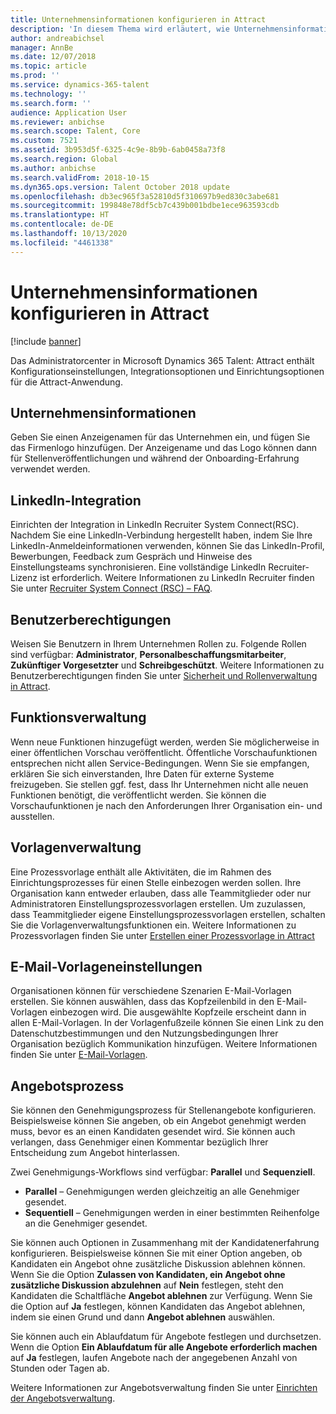 ```yaml
---
title: Unternehmensinformationen konfigurieren in Attract
description: 'In diesem Thema wird erläutert, wie Unternehmensinformationen und Branding für Microsoft Dynamics 365 Talent: Attract konfiguriert werden.'
author: andreabichsel
manager: AnnBe
ms.date: 12/07/2018
ms.topic: article
ms.prod: ''
ms.service: dynamics-365-talent
ms.technology: ''
ms.search.form: ''
audience: Application User
ms.reviewer: anbichse
ms.search.scope: Talent, Core
ms.custom: 7521
ms.assetid: 3b953d5f-6325-4c9e-8b9b-6ab0458a73f8
ms.search.region: Global
ms.author: anbichse
ms.search.validFrom: 2018-10-15
ms.dyn365.ops.version: Talent October 2018 update
ms.openlocfilehash: db3ec965f3a52810d5f310697b9ed830c3abe681
ms.sourcegitcommit: 199848e78df5cb7c439b001bdbe1ece963593cdb
ms.translationtype: HT
ms.contentlocale: de-DE
ms.lasthandoff: 10/13/2020
ms.locfileid: "4461338"
---
```

# <a name="configure-company-information-in-attract"></a>Unternehmensinformationen konfigurieren in Attract

[!include [banner](includes/banner.md)]

Das Administratorcenter in Microsoft Dynamics 365 Talent: Attract enthält Konfigurationseinstellungen, Integrationsoptionen und Einrichtungsoptionen für die Attract-Anwendung.

## <a name="company-information"></a>Unternehmensinformationen

Geben Sie einen Anzeigenamen für das Unternehmen ein, und fügen Sie das Firmenlogo hinzufügen. Der Anzeigename und das Logo können dann für Stellenveröffentlichungen und während der Onboarding-Erfahrung verwendet werden.

## <a name="linkedin-integration"></a>LinkedIn-Integration

Einrichten der Integration in LinkedIn Recruiter System Connect(RSC). Nachdem Sie eine LinkedIn-Verbindung hergestellt haben, indem Sie Ihre LinkedIn-Anmeldeinformationen verwenden, können Sie das LinkedIn-Profil, Bewerbungen, Feedback zum Gespräch und Hinweise des Einstellungsteams synchronisieren. Eine vollständige LinkedIn Recruiter-Lizenz ist erforderlich. Weitere Informationen zu LinkedIn Recruiter finden Sie unter [Recruiter System Connect (RSC) – FAQ](https://www.linkedin.com/help/recruiter/answer/90483).

## <a name="user-permissions"></a>Benutzerberechtigungen

Weisen Sie Benutzern in Ihrem Unternehmen Rollen zu. Folgende Rollen sind verfügbar: **Administrator**, **Personalbeschaffungsmitarbeiter**, **Zukünftiger Vorgesetzter** und **Schreibgeschützt**. Weitere Informationen zu Benutzerberechtigungen finden Sie unter [Sicherheit und Rollenverwaltung in Attract](./security-attract.md).

## <a name="feature-management"></a>Funktionsverwaltung

Wenn neue Funktionen hinzugefügt werden, werden Sie möglicherweise in einer öffentlichen Vorschau veröffentlicht. Öffentliche Vorschaufunktionen entsprechen nicht allen Service-Bedingungen. Wenn Sie sie empfangen, erklären Sie sich einverstanden, Ihre Daten für externe Systeme freizugeben. Sie stellen ggf. fest, dass Ihr Unternehmen nicht alle neuen Funktionen benötigt, die veröffentlicht werden. Sie können die Vorschaufunktionen je nach den Anforderungen Ihrer Organisation ein- und ausstellen.

## <a name="template-management"></a>Vorlagenverwaltung

Eine Prozessvorlage enthält alle Aktivitäten, die im Rahmen des Einrichtungsprozesses für einen Stelle einbezogen werden sollen. Ihre Organisation kann entweder erlauben, dass alle Teammitglieder oder nur Administratoren Einstellungsprozessvorlagen erstellen. Um zuzulassen, dass Teammitglieder eigene Einstellungsprozessvorlagen erstellen, schalten Sie die Vorlagenverwaltungsfunktionen ein. Weitere Informationen zu Prozessvorlagen finden Sie unter [Erstellen einer Prozessvorlage in Attract](./process-templates-attract.md)

## <a name="email-template-settings"></a>E-Mail-Vorlageneinstellungen

Organisationen können für verschiedene Szenarien E-Mail-Vorlagen erstellen. Sie können auswählen, dass das Kopfzeilenbild in den E-Mail-Vorlagen einbezogen wird. Die ausgewählte Kopfzeile erscheint dann in allen E-Mail-Vorlagen. In der Vorlagenfußzeile können Sie einen Link zu den Datenschutzbestimmungen und den Nutzungsbedingungen Ihrer Organisation bezüglich Kommunikation hinzufügen. Weitere Informationen finden Sie unter [E-Mail-Vorlagen](./email-templates.md).

## <a name="offer-process"></a>Angebotsprozess

Sie können den Genehmigungsprozess für Stellenangebote konfigurieren. Beispielsweise können Sie angeben, ob ein Angebot genehmigt werden muss, bevor es an einen Kandidaten gesendet wird. Sie können auch verlangen, dass Genehmiger einen Kommentar bezüglich Ihrer Entscheidung zum Angebot hinterlassen.

Zwei Genehmigungs-Workflows sind verfügbar: **Parallel** und **Sequenziell**.

- **Parallel** – Genehmigungen werden gleichzeitig an alle Genehmiger gesendet.
- **Sequentiell** – Genehmigungen werden in einer bestimmten Reihenfolge an die Genehmiger gesendet.

Sie können auch Optionen in Zusammenhang mit der Kandidatenerfahrung konfigurieren. Beispielsweise können Sie mit einer Option angeben, ob Kandidaten ein Angebot ohne zusätzliche Diskussion ablehnen können. Wenn Sie die Option **Zulassen von Kandidaten, ein Angebot ohne zusätzliche Diskussion abzulehnen** auf **Nein** festlegen, steht den Kandidaten die Schaltfläche **Angebot ablehnen** zur Verfügung. Wenn Sie die Option auf **Ja** festlegen, können Kandidaten das Angebot ablehnen, indem sie einen Grund und dann **Angebot ablehnen** auswählen.

Sie können auch ein Ablaufdatum für Angebote festlegen und durchsetzen. Wenn die Option **Ein Ablaufdatum für alle Angebote erforderlich machen** auf **Ja** festlegen, laufen Angebote nach der angegebenen Anzahl von Stunden oder Tagen ab.

Weitere Informationen zur Angebotsverwaltung finden Sie unter [Einrichten der Angebotsverwaltung](./offer-setup.md).
